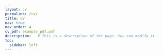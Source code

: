 ```yaml
---
layout: cv
permalink: /cv/
title: CV
nav: true
nav_order: 4
cv_pdf: example_pdf.pdf
description:   # This is a description of the page. You can modify it in 'pages/_cv.md'. You can also change or remove the top pdf download button.
toc:
  sidebar: left
---
```

